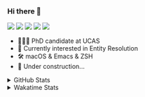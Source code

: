 ### Hi there 👋

[![](https://img.shields.io/badge/-Email-325180?logo=maildotru&logoColor=white&style=flat-square)](mailto:hi@wang.tianshu.me)
[![](https://img.shields.io/badge/-GitHub-black?logo=GitHub&style=flat-square)](https://github.com/tshu-w)
[![](https://img.shields.io/badge/-Telegram-26a5e4?labelColor=fafafa&logo=telegram&style=flat-square)](https://t.me/tshu_w) 
[![](https://img.shields.io/badge/-Twitter-1da1f2?logo=Twitter&logoColor=white&style=flat-square)](https://twitter.com/tshu_w)
[![](https://komarev.com/ghpvc/?username=tshu-w&color=blueviolet&style=flat-square)]()



- 🧑🏻‍🎓 PhD candidate at UCAS
- 🔭 Currently interested in Entity Resolution
- 🛠 macOS & Emacs & ZSH
- 🚧 Under construction...

<details>

<summary>GitHub Stats</summary>

![Tianshu's GitHub stats](https://github-readme-stats.vercel.app/api?username=tshu-w&show_icons=true&theme=buefy&count_private=true)
  
</details>


<details>
  <summary>Wakatime Stats</summary>

  Currently, files accessed by tramp cannot be tracked by wakatime, see https://github.com/wakatime/wakatime-mode/issues/27
  <br>
  
<!--START_SECTION:waka-->
![Code Time](http://img.shields.io/badge/Code%20Time-0%20secs-blue)

**I'm an Early 🐤** 

```text
🌞 Morning    55 commits     ███░░░░░░░░░░░░░░░░░░░░░░   14.86% 
🌆 Daytime    164 commits    ███████████░░░░░░░░░░░░░░   44.32% 
🌃 Evening    147 commits    ██████████░░░░░░░░░░░░░░░   39.73% 
🌙 Night      4 commits      ░░░░░░░░░░░░░░░░░░░░░░░░░   1.08%

```
📅 **I'm Most Productive on Monday** 

```text
Monday       84 commits     █████░░░░░░░░░░░░░░░░░░░░   22.7% 
Tuesday      55 commits     ███░░░░░░░░░░░░░░░░░░░░░░   14.86% 
Wednesday    52 commits     ███░░░░░░░░░░░░░░░░░░░░░░   14.05% 
Thursday     44 commits     ███░░░░░░░░░░░░░░░░░░░░░░   11.89% 
Friday       43 commits     ███░░░░░░░░░░░░░░░░░░░░░░   11.62% 
Saturday     54 commits     ███░░░░░░░░░░░░░░░░░░░░░░   14.59% 
Sunday       38 commits     ██░░░░░░░░░░░░░░░░░░░░░░░   10.27%

```


📊 **This Week I Spent My Time On** 

```text
💬 Programming Languages: 
Org                      4 hrs 1 min         █████████░░░░░░░░░░░░░░░░   39.28% 
sh                       3 hrs 35 mins       ████████░░░░░░░░░░░░░░░░░   35.1% 
Emacs Lisp               1 hr 36 mins        ████░░░░░░░░░░░░░░░░░░░░░   15.76% 
Other                    32 mins             █░░░░░░░░░░░░░░░░░░░░░░░░   5.29% 
Python                   19 mins             ░░░░░░░░░░░░░░░░░░░░░░░░░   3.22%

🔥 Editors: 
Emacs                    6 hrs 38 mins       ████████████████░░░░░░░░░   64.9% 
Zsh                      3 hrs 35 mins       ████████░░░░░░░░░░░░░░░░░   35.1%

🐱‍💻 Projects: 
Unknown Project          4 hrs 17 mins       ██████████░░░░░░░░░░░░░░░   41.92% 
Terminal                 3 hrs 15 mins       ████████░░░░░░░░░░░░░░░░░   31.85% 
emacs                    1 hr 40 mins        ████░░░░░░░░░░░░░░░░░░░░░   16.31% 
dotfiles                 29 mins             █░░░░░░░░░░░░░░░░░░░░░░░░   4.77% 
lightning-template       21 mins             █░░░░░░░░░░░░░░░░░░░░░░░░   3.51%

💻 Operating System: 
Mac                      10 hrs 2 mins       ████████████████████████░   98.1% 
Linux                    11 mins             ░░░░░░░░░░░░░░░░░░░░░░░░░   1.9%

```

**I Mostly Code in Python** 

```text
Python                   9 repos             ██████████░░░░░░░░░░░░░░░   42.86% 
HTML                     2 repos             ██░░░░░░░░░░░░░░░░░░░░░░░   9.52% 
Emacs Lisp               2 repos             ██░░░░░░░░░░░░░░░░░░░░░░░   9.52% 
JavaScript               2 repos             ██░░░░░░░░░░░░░░░░░░░░░░░   9.52% 
TeX                      2 repos             ██░░░░░░░░░░░░░░░░░░░░░░░   9.52%

```



 Last Updated on 02/06/2022 08:06:49 UTC
<!--END_SECTION:waka-->
</details>
